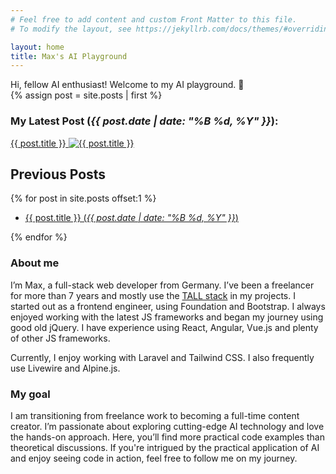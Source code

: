 ```yaml
---
# Feel free to add content and custom Front Matter to this file.
# To modify the layout, see https://jekyllrb.com/docs/themes/#overriding-theme-defaults

layout: home
title: Max's AI Playground
---
```


<div class="text-center">Hi, fellow AI enthusiast! Welcome to my AI playground. 👋</div>

<div class="p-8 mt-6 mb-14 bg-blue-100 rounded-md">
    {% assign post = site.posts | first %}
    <h3 class="mt-0 mb-6 text-brand-red">My Latest Post (<em>{{ post.date | date: "%B %d, %Y" }}</em>):</h3>
    <a class="block my-0 font-bold no-underline text-lg" href="{{ post.url }}">
        <span class="block">
            <span class="underline">{{ post.title }}</span>
        </span>
        <span class="block">
            <img class="!mt-4 !mb-2 shadow-sm rounded-md" src="{{ post.image }}" srcset="{{ post.image2x }} 2x" title="{{ post.title }}">
        </span>
    </a>
</div>

## Previous Posts

<div class="mb-16">
{% for post in site.posts offset:1 %}
    <ul class="mb-0">
        <li>
            <a href="{{ post.url }} " title="{{ post.title }}">{{ post.title }} (<em>{{ post.date | date: "%B %d, %Y" }}</em>)</a>
        </li>
    </ul>
{% endfor %}
</div>

### About me
I’m Max, a full-stack web developer from Germany. I’ve been a freelancer for more than 7 years and mostly use the <a href="https://tallstack.dev/" title="TALL stack" target="_blank">TALL stack</a> in my projects. I started out as a frontend engineer, using Foundation and Bootstrap. I always enjoyed working with the latest JS frameworks and began my journey using good old jQuery. I have experience using React, Angular, Vue.js and plenty of other JS frameworks.

Currently, I enjoy working with Laravel and Tailwind CSS. I also frequently use Livewire and Alpine.js.

### My goal
I am transitioning from freelance work to becoming a full-time content creator. I’m passionate about exploring cutting-edge AI technology and love the hands-on approach. Here, you’ll find more practical code examples than theoretical discussions. If you're intrigued by the practical application of AI and enjoy seeing code in action, feel free to follow me on my journey.